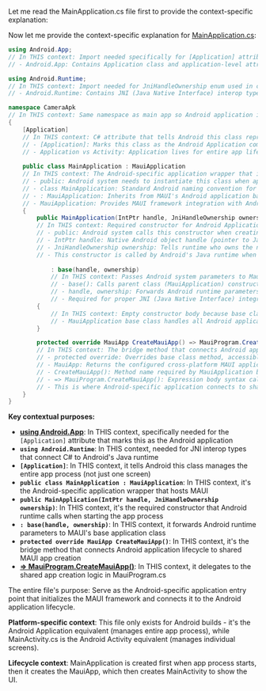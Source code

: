 Let me read the MainApplication.cs file first to provide the context-specific explanation:

Now let me provide the context-specific explanation for [MainApplication.cs](cci:7://file:///c:/Users/Parth/Desktop/2025/Personl/MAUIAPP/CameraApk/Platforms/Android/MainApplication.cs:0:0-0:0):

```csharp
using Android.App;
// In THIS context: Import needed specifically for [Application] attribute and Android application lifecycle
// - Android.App: Contains Application class and application-level attributes for Android platform

using Android.Runtime;
// In THIS context: Import needed for JniHandleOwnership enum used in constructor
// - Android.Runtime: Contains JNI (Java Native Interface) interop types for Android

namespace CameraApk
// In THIS context: Same namespace as main app so Android application integrates with shared code
{
    [Application]
    // In THIS context: C# attribute that tells Android this class represents the entire application
    // - [Application]: Marks this class as the Android Application component (not just an Activity)
    // - Application vs Activity: Application lives for entire app lifetime, Activity is just one screen
    
    public class MainApplication : MauiApplication
    // In THIS context: The Android-specific application wrapper that initializes MAUI framework
    // - public: Android system needs to instantiate this class when app process starts
    // - class MainApplication: Standard Android naming convention for application class
    // - : MauiApplication: Inherits from MAUI's Android application base class
    // - MauiApplication: Provides MAUI framework integration with Android Application lifecycle
    {
        public MainApplication(IntPtr handle, JniHandleOwnership ownership)
        // In THIS context: Required constructor for Android Application subclasses
        // - public: Android system calls this constructor when creating application instance
        // - IntPtr handle: Native Android object handle (pointer to Java Application object)
        // - JniHandleOwnership ownership: Tells runtime who owns the native object memory
        // - This constructor is called by Android's Java runtime when app process starts
        
            : base(handle, ownership)
            // In THIS context: Passes Android system parameters to MauiApplication base class
            // - base(): Calls parent class (MauiApplication) constructor
            // - handle, ownership: Forwards Android runtime parameters to MAUI framework
            // - Required for proper JNI (Java Native Interface) integration
        {
            // In THIS context: Empty constructor body because base class handles Android application setup
            // - MauiApplication base class handles all Android application lifecycle events
        }

        protected override MauiApp CreateMauiApp() => MauiProgram.CreateMauiApp();
        // In THIS context: The bridge method that connects Android application to MAUI app creation
        // - protected override: Overrides base class method, accessible to derived classes
        // - MauiApp: Returns the configured cross-platform MAUI application
        // - CreateMauiApp(): Method name required by MauiApplication base class
        // - => MauiProgram.CreateMauiApp(): Expression body syntax calling shared app creation logic
        // - This is where Android-specific application connects to shared MauiProgram.cs
    }
}
```

**Key contextual purposes:**

- **[using Android.App](cci:2://file:///c:/Users/Parth/Desktop/2025/Personl/MAUIAPP/CameraApk/App.xaml.cs:2:4-10:5)**: In THIS context, specifically needed for the `[Application]` attribute that marks this as the Android application
- **`using Android.Runtime`**: In THIS context, needed for JNI interop types that connect C# to Android's Java runtime
- **`[Application]`**: In THIS context, it tells Android this class manages the entire app process (not just one screen)
- **`public class MainApplication : MauiApplication`**: In THIS context, it's the Android-specific application wrapper that hosts MAUI
- **`public MainApplication(IntPtr handle, JniHandleOwnership ownership)`**: In THIS context, it's the required constructor that Android runtime calls when starting the app process
- **`: base(handle, ownership)`**: In THIS context, it forwards Android runtime parameters to MAUI's base application class
- **`protected override MauiApp CreateMauiApp()`**: In THIS context, it's the bridge method that connects Android application lifecycle to shared MAUI app creation
- **[=> MauiProgram.CreateMauiApp()](cci:1://file:///c:/Users/Parth/Desktop/2025/Personl/MAUIAPP/CameraApk/MauiProgram.cs:6:8-22:9)**: In THIS context, it delegates to the shared app creation logic in MauiProgram.cs

The entire file's purpose: Serve as the Android-specific application entry point that initializes the MAUI framework and connects it to the Android application lifecycle.

**Platform-specific context**: This file only exists for Android builds - it's the Android Application equivalent (manages entire app process), while MainActivity.cs is the Android Activity equivalent (manages individual screens).

**Lifecycle context**: MainApplication is created first when app process starts, then it creates the MauiApp, which then creates MainActivity to show the UI.